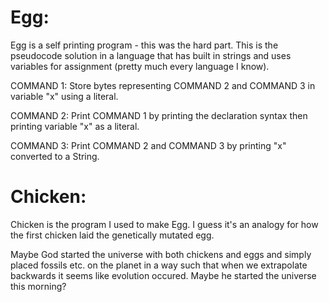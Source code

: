 # Egg:
Egg is a self printing program - this was the hard part.
This is the pseudocode solution in a language that has built in strings and uses variables for assignment (pretty much every language I know).

COMMAND 1:
    Store bytes representing COMMAND 2 and COMMAND 3 in variable "x" using a literal.
    
COMMAND 2:
    Print COMMAND 1 by printing the declaration syntax then printing variable "x" as a literal.
    
COMMAND 3:
    Print COMMAND 2 and COMMAND 3 by printing "x" converted to a String.

# Chicken:
Chicken is the program I used to make Egg.
I guess it's an analogy for how the first chicken laid the genetically mutated egg.

Maybe God started the universe with both chickens and eggs and simply placed fossils etc. on the planet in a way such that when we extrapolate backwards it seems like evolution occured. Maybe he started the universe this morning?

